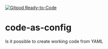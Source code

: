 [![Gitpod Ready-to-Code](https://img.shields.io/badge/Gitpod-Ready--to--Code-blue?logo=gitpod)](https://gitpod.io/#https://github.com/schizoid90/code-as-config) 

# code-as-config
Is it possible to create working code from YAML
